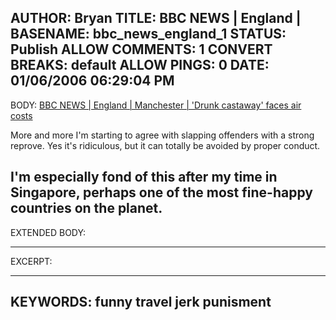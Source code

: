AUTHOR: Bryan
TITLE: BBC NEWS | England |
BASENAME: bbc_news_england_1
STATUS: Publish
ALLOW COMMENTS: 1
CONVERT BREAKS: __default__
ALLOW PINGS: 0
DATE: 01/06/2006 06:29:04 PM
-----
BODY:
<a title="BBC NEWS | England | Manchester | 'Drunk castaway' faces air costs" href="http://news.bbc.co.uk/1/hi/england/manchester/4584062.stm">BBC NEWS | England | Manchester | 'Drunk castaway' faces air costs</a>

More and more I'm starting to agree with slapping offenders with a strong reprove. Yes it's ridiculous, but it can totally be avoided by proper conduct.

I'm especially fond of this after my time in Singapore, perhaps one of the most fine-happy countries on the planet.
-----
EXTENDED BODY:

-----
EXCERPT:

-----
KEYWORDS:
funny travel jerk punisment
-----


